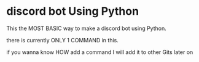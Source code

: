 # discord bot Using Python

This the MOST BASIC way to make a discord bot using Python. 

there is currently ONLY 1 COMMAND in this.

if you wanna know HOW add a command I will add it to other Gits later on

[youtube]: https://youtube.com/ArhamSanooj
